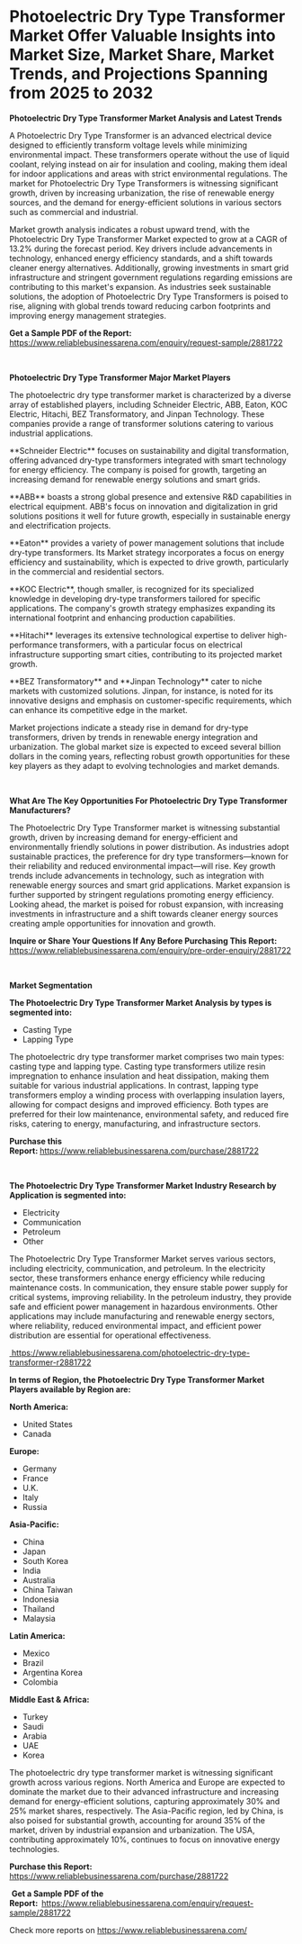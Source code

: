<p><h1>Photoelectric Dry Type Transformer Market Offer Valuable Insights into Market Size, Market Share, Market Trends, and Projections Spanning from 2025 to 2032</h1></p><p><strong>Photoelectric Dry Type Transformer Market Analysis and Latest Trends</strong></p>
<p><p>A Photoelectric Dry Type Transformer is an advanced electrical device designed to efficiently transform voltage levels while minimizing environmental impact. These transformers operate without the use of liquid coolant, relying instead on air for insulation and cooling, making them ideal for indoor applications and areas with strict environmental regulations. The market for Photoelectric Dry Type Transformers is witnessing significant growth, driven by increasing urbanization, the rise of renewable energy sources, and the demand for energy-efficient solutions in various sectors such as commercial and industrial.</p><p>Market growth analysis indicates a robust upward trend, with the Photoelectric Dry Type Transformer Market expected to grow at a CAGR of 13.2% during the forecast period. Key drivers include advancements in technology, enhanced energy efficiency standards, and a shift towards cleaner energy alternatives. Additionally, growing investments in smart grid infrastructure and stringent government regulations regarding emissions are contributing to this market's expansion. As industries seek sustainable solutions, the adoption of Photoelectric Dry Type Transformers is poised to rise, aligning with global trends toward reducing carbon footprints and improving energy management strategies.</p></p>
<p><strong>Get a Sample PDF of the Report:&nbsp;</strong> <a href="https://www.reliablebusinessarena.com/enquiry/request-sample/2881722?utm_campaign=2137&utm_medium=2&utm_source=Github&utm_content=ia&utm_term=12032025&utm_id=photoelectric-dry-type-transformer">https://www.reliablebusinessarena.com/enquiry/request-sample/2881722</a></p>
<p>&nbsp;</p>
<p><strong>Photoelectric Dry Type Transformer Major Market Players</strong></p>
<p><p>The photoelectric dry type transformer market is characterized by a diverse array of established players, including Schneider Electric, ABB, Eaton, KOC Electric, Hitachi, BEZ Transformatory, and Jinpan Technology. These companies provide a range of transformer solutions catering to various industrial applications.</p><p>**Schneider Electric** focuses on sustainability and digital transformation, offering advanced dry-type transformers integrated with smart technology for energy efficiency. The company is poised for growth, targeting an increasing demand for renewable energy solutions and smart grids. </p><p>**ABB** boasts a strong global presence and extensive R&D capabilities in electrical equipment. ABB's focus on innovation and digitalization in grid solutions positions it well for future growth, especially in sustainable energy and electrification projects.</p><p>**Eaton** provides a variety of power management solutions that include dry-type transformers. Its Market strategy incorporates a focus on energy efficiency and sustainability, which is expected to drive growth, particularly in the commercial and residential sectors.</p><p>**KOC Electric**, though smaller, is recognized for its specialized knowledge in developing dry-type transformers tailored for specific applications. The company's growth strategy emphasizes expanding its international footprint and enhancing production capabilities.</p><p>**Hitachi** leverages its extensive technological expertise to deliver high-performance transformers, with a particular focus on electrical infrastructure supporting smart cities, contributing to its projected market growth.</p><p>**BEZ Transformatory** and **Jinpan Technology** cater to niche markets with customized solutions. Jinpan, for instance, is noted for its innovative designs and emphasis on customer-specific requirements, which can enhance its competitive edge in the market.</p><p>Market projections indicate a steady rise in demand for dry-type transformers, driven by trends in renewable energy integration and urbanization. The global market size is expected to exceed several billion dollars in the coming years, reflecting robust growth opportunities for these key players as they adapt to evolving technologies and market demands.</p></p>
<p>&nbsp;</p>
<p><strong>What Are The Key Opportunities For Photoelectric Dry Type Transformer Manufacturers?</strong></p>
<p><p>The Photoelectric Dry Type Transformer market is witnessing substantial growth, driven by increasing demand for energy-efficient and environmentally friendly solutions in power distribution. As industries adopt sustainable practices, the preference for dry type transformers—known for their reliability and reduced environmental impact—will rise. Key growth trends include advancements in technology, such as integration with renewable energy sources and smart grid applications. Market expansion is further supported by stringent regulations promoting energy efficiency. Looking ahead, the market is poised for robust expansion, with increasing investments in infrastructure and a shift towards cleaner energy sources creating ample opportunities for innovation and growth.</p></p>
<p><strong>Inquire or Share Your Questions If Any Before Purchasing This Report:</strong> <a href="https://www.reliablebusinessarena.com/enquiry/pre-order-enquiry/2881722?utm_campaign=2137&utm_medium=2&utm_source=Github&utm_content=ia&utm_term=12032025&utm_id=photoelectric-dry-type-transformer">https://www.reliablebusinessarena.com/enquiry/pre-order-enquiry/2881722</a></p>
<p>&nbsp;</p>
<p><strong>Market Segmentation</strong></p>
<p><strong>The Photoelectric Dry Type Transformer Market Analysis by types is segmented into:</strong></p>
<p><ul><li>Casting Type</li><li>Lapping Type</li></ul></p>
<p><p>The photoelectric dry type transformer market comprises two main types: casting type and lapping type. Casting type transformers utilize resin impregnation to enhance insulation and heat dissipation, making them suitable for various industrial applications. In contrast, lapping type transformers employ a winding process with overlapping insulation layers, allowing for compact designs and improved efficiency. Both types are preferred for their low maintenance, environmental safety, and reduced fire risks, catering to energy, manufacturing, and infrastructure sectors.</p></p>
<p><strong>Purchase this Report:&nbsp;</strong><a href="https://www.reliablebusinessarena.com/purchase/2881722?utm_campaign=2137&utm_medium=2&utm_source=Github&utm_content=ia&utm_term=12032025&utm_id=photoelectric-dry-type-transformer">https://www.reliablebusinessarena.com/purchase/2881722</a></p>
<p>&nbsp;</p>
<p><strong>The Photoelectric Dry Type Transformer Market Industry Research by Application is segmented into:</strong></p>
<p><ul><li>Electricity</li><li>Communication</li><li>Petroleum</li><li>Other</li></ul></p>
<p><p>The Photoelectric Dry Type Transformer Market serves various sectors, including electricity, communication, and petroleum. In the electricity sector, these transformers enhance energy efficiency while reducing maintenance costs. In communication, they ensure stable power supply for critical systems, improving reliability. In the petroleum industry, they provide safe and efficient power management in hazardous environments. Other applications may include manufacturing and renewable energy sectors, where reliability, reduced environmental impact, and efficient power distribution are essential for operational effectiveness.</p></p>
<p><a href="https://www.reliablebusinessarena.com/photoelectric-dry-type-transformer-r2881722?utm_campaign=2137&utm_medium=2&utm_source=Github&utm_content=ia&utm_term=12032025&utm_id=photoelectric-dry-type-transformer">&nbsp;https://www.reliablebusinessarena.com/photoelectric-dry-type-transformer-r2881722</a></p>
<p><strong>In terms of Region, the Photoelectric Dry Type Transformer Market Players available by Region are:</strong></p>
<p>
    <p> <strong> North America: </strong>
        <ul>
            <li>United States</li>
            <li>Canada</li>
        </ul>
        </p> 
    <p> <strong> Europe: </strong>
        <ul>
            <li>Germany</li>
            <li>France</li>
            <li>U.K.</li>
            <li>Italy</li>
            <li>Russia</li>
        </ul>
        </p> 
    <p> <strong> Asia-Pacific: </strong>
        <ul>
            <li>China</li>
            <li>Japan</li>
            <li>South Korea</li>
            <li>India</li>
            <li>Australia</li>
            <li>China Taiwan</li>
            <li>Indonesia</li>
            <li>Thailand</li>
            <li>Malaysia</li>
        </ul>
        </p> 
    <p> <strong> Latin America: </strong>
        <ul>
            <li>Mexico</li>
            <li>Brazil</li>
            <li>Argentina Korea</li>
            <li>Colombia</li>
        </ul>
        </p> 
    <p> <strong> Middle East & Africa: </strong>
        <ul>
            <li>Turkey</li>
            <li>Saudi</li>
            <li>Arabia</li>
            <li>UAE</li>
            <li>Korea</li>
        </ul>
    </p>
    </p>
<p><p>The photoelectric dry type transformer market is witnessing significant growth across various regions. North America and Europe are expected to dominate the market due to their advanced infrastructure and increasing demand for energy-efficient solutions, capturing approximately 30% and 25% market shares, respectively. The Asia-Pacific region, led by China, is also poised for substantial growth, accounting for around 35% of the market, driven by industrial expansion and urbanization. The USA, contributing approximately 10%, continues to focus on innovative energy technologies.</p></p>
<p><strong>Purchase this Report: </strong><a href="https://www.reliablebusinessarena.com/purchase/2881722?utm_campaign=2137&utm_medium=2&utm_source=Github&utm_content=ia&utm_term=12032025&utm_id=photoelectric-dry-type-transformer">https://www.reliablebusinessarena.com/purchase/2881722</a></p>
<p>&nbsp;<strong>Get a Sample PDF of the Report:&nbsp;&nbsp;</strong><a href="https://www.reliablebusinessarena.com/enquiry/request-sample/2881722?utm_campaign=2137&utm_medium=2&utm_source=Github&utm_content=ia&utm_term=12032025&utm_id=photoelectric-dry-type-transformer">https://www.reliablebusinessarena.com/enquiry/request-sample/2881722</a></p>
<p><strong></strong></p>
<p>Check more reports on <a href="https://www.reliablebusinessarena.com/?utm_campaign=2137&utm_medium=2&utm_source=Github&utm_content=ia&utm_term=12032025&utm_id=photoelectric-dry-type-transformer">https://www.reliablebusinessarena.com/</a></p>